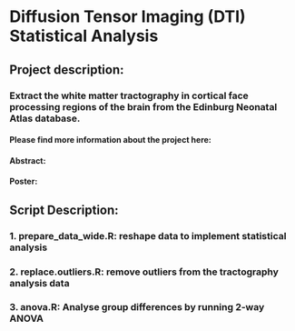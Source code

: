 # Diffusion Tensor Imaging (DTI) Statistical Analysis
## Project description:
### Extract the white matter tractography in cortical face processing regions of the brain from the Edinburg Neonatal Atlas database.
#### Please find more information about the project here:
#### Abstract:  
#### Poster: 

## Script Description:
### 1. prepare_data_wide.R: reshape data to implement statistical analysis 
### 2. replace.outliers.R: remove outliers from the tractography analysis data
### 3. anova.R: Analyse group differences by running 2-way ANOVA 
